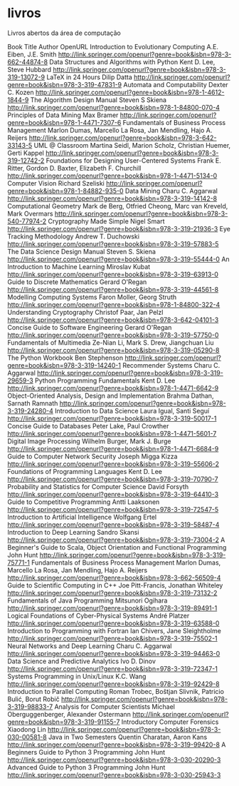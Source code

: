 # livros
Livros abertos da área de computação 

Book Title	Author	OpenURL
Introduction to Evolutionary Computing	A.E. Eiben, J.E. Smith	http://link.springer.com/openurl?genre=book&isbn=978-3-662-44874-8
Data Structures and Algorithms with Python	Kent D. Lee, Steve Hubbard	http://link.springer.com/openurl?genre=book&isbn=978-3-319-13072-9
LaTeX in 24 Hours	Dilip Datta	http://link.springer.com/openurl?genre=book&isbn=978-3-319-47831-9
Automata and Computability	Dexter C. Kozen	http://link.springer.com/openurl?genre=book&isbn=978-1-4612-1844-9
The Algorithm Design Manual	Steven S Skiena	http://link.springer.com/openurl?genre=book&isbn=978-1-84800-070-4
Principles of Data Mining	Max Bramer	http://link.springer.com/openurl?genre=book&isbn=978-1-4471-7307-6
Fundamentals of Business Process Management	Marlon Dumas, Marcello La Rosa, Jan Mendling, Hajo A. Reijers	http://link.springer.com/openurl?genre=book&isbn=978-3-642-33143-5
UML @ Classroom	Martina Seidl, Marion Scholz, Christian Huemer, Gerti Kappel	http://link.springer.com/openurl?genre=book&isbn=978-3-319-12742-2
Foundations for Designing User-Centered Systems	Frank E. Ritter, Gordon D. Baxter, Elizabeth F. Churchill	http://link.springer.com/openurl?genre=book&isbn=978-1-4471-5134-0
Computer Vision	Richard Szeliski	http://link.springer.com/openurl?genre=book&isbn=978-1-84882-935-0
Data Mining	Charu C. Aggarwal	http://link.springer.com/openurl?genre=book&isbn=978-3-319-14142-8
Computational Geometry	Mark de Berg, Otfried Cheong, Marc van Kreveld, Mark Overmars	http://link.springer.com/openurl?genre=book&isbn=978-3-540-77974-2
Cryptography Made Simple	Nigel Smart	http://link.springer.com/openurl?genre=book&isbn=978-3-319-21936-3
Eye Tracking Methodology	Andrew T. Duchowski	http://link.springer.com/openurl?genre=book&isbn=978-3-319-57883-5
The Data Science Design Manual	Steven S. Skiena	http://link.springer.com/openurl?genre=book&isbn=978-3-319-55444-0
An Introduction to Machine Learning	Miroslav Kubat	http://link.springer.com/openurl?genre=book&isbn=978-3-319-63913-0
Guide to Discrete Mathematics	Gerard O'Regan	http://link.springer.com/openurl?genre=book&isbn=978-3-319-44561-8
Modelling Computing Systems	Faron Moller, Georg Struth	http://link.springer.com/openurl?genre=book&isbn=978-1-84800-322-4
Understanding Cryptography	Christof Paar, Jan Pelzl	http://link.springer.com/openurl?genre=book&isbn=978-3-642-04101-3
Concise Guide to Software Engineering	Gerard O'Regan	http://link.springer.com/openurl?genre=book&isbn=978-3-319-57750-0
Fundamentals of Multimedia	Ze-Nian Li, Mark S. Drew, Jiangchuan Liu	http://link.springer.com/openurl?genre=book&isbn=978-3-319-05290-8
The Python Workbook	Ben Stephenson	http://link.springer.com/openurl?genre=book&isbn=978-3-319-14240-1
Recommender Systems	Charu C. Aggarwal	http://link.springer.com/openurl?genre=book&isbn=978-3-319-29659-3
Python Programming Fundamentals	Kent D. Lee	http://link.springer.com/openurl?genre=book&isbn=978-1-4471-6642-9
Object-Oriented Analysis, Design and Implementation	Brahma Dathan, Sarnath Ramnath	http://link.springer.com/openurl?genre=book&isbn=978-3-319-24280-4
Introduction to Data Science	Laura Igual, Santi Seguí	http://link.springer.com/openurl?genre=book&isbn=978-3-319-50017-1
Concise Guide to Databases	Peter Lake, Paul Crowther	http://link.springer.com/openurl?genre=book&isbn=978-1-4471-5601-7
Digital Image Processing	Wilhelm Burger, Mark J. Burge	http://link.springer.com/openurl?genre=book&isbn=978-1-4471-6684-9
Guide to Computer Network Security	Joseph Migga Kizza	http://link.springer.com/openurl?genre=book&isbn=978-3-319-55606-2
Foundations of Programming Languages	Kent D. Lee	http://link.springer.com/openurl?genre=book&isbn=978-3-319-70790-7
Probability and Statistics for Computer Science	David Forsyth	http://link.springer.com/openurl?genre=book&isbn=978-3-319-64410-3
Guide to Competitive Programming	Antti Laaksonen	http://link.springer.com/openurl?genre=book&isbn=978-3-319-72547-5
Introduction to Artificial Intelligence	Wolfgang Ertel	http://link.springer.com/openurl?genre=book&isbn=978-3-319-58487-4
Introduction to Deep Learning	Sandro Skansi	http://link.springer.com/openurl?genre=book&isbn=978-3-319-73004-2
A Beginner's Guide to Scala, Object Orientation and Functional Programming	John Hunt	http://link.springer.com/openurl?genre=book&isbn=978-3-319-75771-1
Fundamentals of Business Process Management	Marlon Dumas, Marcello La Rosa, Jan Mendling, Hajo A. Reijers	http://link.springer.com/openurl?genre=book&isbn=978-3-662-56509-4
Guide to Scientific Computing in C++	Joe Pitt-Francis, Jonathan Whiteley	http://link.springer.com/openurl?genre=book&isbn=978-3-319-73132-2
Fundamentals of Java Programming	Mitsunori Ogihara	http://link.springer.com/openurl?genre=book&isbn=978-3-319-89491-1
Logical Foundations of Cyber-Physical Systems	André Platzer	http://link.springer.com/openurl?genre=book&isbn=978-3-319-63588-0
Introduction to Programming with Fortran	Ian Chivers, Jane Sleightholme	http://link.springer.com/openurl?genre=book&isbn=978-3-319-75502-1
Neural Networks and Deep Learning	Charu C. Aggarwal	http://link.springer.com/openurl?genre=book&isbn=978-3-319-94463-0
Data Science and Predictive Analytics	Ivo D. Dinov	http://link.springer.com/openurl?genre=book&isbn=978-3-319-72347-1
Systems Programming in Unix/Linux	K.C. Wang	http://link.springer.com/openurl?genre=book&isbn=978-3-319-92429-8
Introduction to Parallel Computing	Roman Trobec, Boštjan Slivnik, Patricio Bulić, Borut Robič	http://link.springer.com/openurl?genre=book&isbn=978-3-319-98833-7
Analysis for Computer Scientists	Michael Oberguggenberger, Alexander Ostermann	http://link.springer.com/openurl?genre=book&isbn=978-3-319-91155-7
Introductory Computer Forensics	Xiaodong Lin	http://link.springer.com/openurl?genre=book&isbn=978-3-030-00581-8
Java in Two Semesters	Quentin Charatan, Aaron Kans	http://link.springer.com/openurl?genre=book&isbn=978-3-319-99420-8
A Beginners Guide to Python 3 Programming	John Hunt	http://link.springer.com/openurl?genre=book&isbn=978-3-030-20290-3
Advanced Guide to Python 3 Programming	John Hunt	http://link.springer.com/openurl?genre=book&isbn=978-3-030-25943-3

